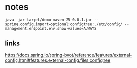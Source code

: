 # notes

```
java -jar target/demo-maven-25-0.0.1.jar --spring.config.import=optional:configtree:./etc/config/ --management.endpoint.env.show-values=ALWAYS
```

## links

https://docs.spring.io/spring-boot/reference/features/external-config.html#features.external-config.files.configtree
